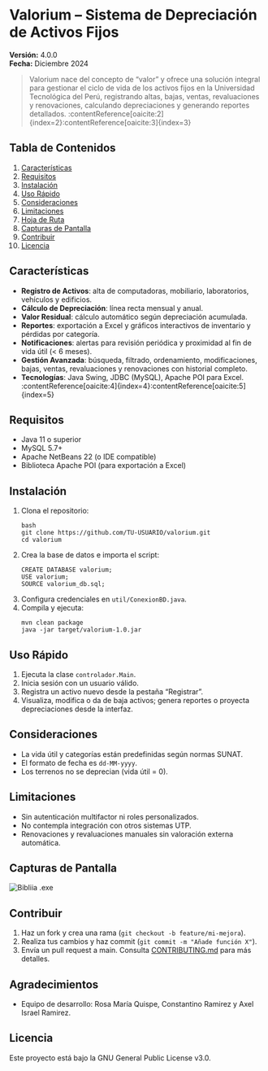 # Valorium – Sistema de Depreciación de Activos Fijos

**Versión:** 4.0.0  
**Fecha:** Diciembre 2024

> Valorium nace del concepto de “valor” y ofrece una solución integral para gestionar el ciclo de vida de los activos fijos en la Universidad Tecnológica del Perú, registrando altas, bajas, ventas, revaluaciones y renovaciones, calculando depreciaciones y generando reportes detallados. :contentReference[oaicite:2]{index=2}:contentReference[oaicite:3]{index=3}

## Tabla de Contenidos
1. [Características](#características)  
2. [Requisitos](#requisitos)  
3. [Instalación](#instalación)  
4. [Uso Rápido](#uso-rápido)  
5. [Consideraciones](#consideraciones)  
6. [Limitaciones](#limitaciones)  
7. [Hoja de Ruta](#hoja-de-ruta)  
8. [Capturas de Pantalla](#capturas-de-pantalla)  
9. [Contribuir](#contribuir)  
10. [Licencia](#licencia) 

## Características
- **Registro de Activos**: alta de computadoras, mobiliario, laboratorios, vehículos y edificios.  
- **Cálculo de Depreciación**: línea recta mensual y anual.  
- **Valor Residual**: cálculo automático según depreciación acumulada.  
- **Reportes**: exportación a Excel y gráficos interactivos de inventario y pérdidas por categoría.  
- **Notificaciones**: alertas para revisión periódica y proximidad al fin de vida útil (< 6 meses).  
- **Gestión Avanzada**: búsqueda, filtrado, ordenamiento, modificaciones, bajas, ventas, revaluaciones y renovaciones con historial completo.  
- **Tecnologías**: Java Swing, JDBC (MySQL), Apache POI para Excel. :contentReference[oaicite:4]{index=4}:contentReference[oaicite:5]{index=5}

## Requisitos
- Java 11 o superior  
- MySQL 5.7+  
- Apache NetBeans 22 (o IDE compatible)  
- Biblioteca Apache POI (para exportación a Excel)

## Instalación
1. Clona el repositorio:  
   ```
   bash
   git clone https://github.com/TU-USUARIO/valorium.git
   cd valorium
   ```
2. Crea la base de datos e importa el script:
   ```
   CREATE DATABASE valorium;
   USE valorium;
   SOURCE valorium_db.sql;
   ```
3. Configura credenciales en ```util/ConexionBD.java```.
4. Compila y ejecuta:
   ```
   mvn clean package
   java -jar target/valorium-1.0.jar
   ```

## Uso Rápido
1. Ejecuta la clase ```controlador.Main```.
2. Inicia sesión con un usuario válido.
3. Registra un activo nuevo desde la pestaña “Registrar”.
4. Visualiza, modifica o da de baja activos; genera reportes o proyecta depreciaciones desde la interfaz.

## Consideraciones
- La vida útil y categorías están predefinidas según normas SUNAT.
- El formato de fecha es ```dd-MM-yyyy```.
- Los terrenos no se deprecian (vida útil = 0). 

## Limitaciones
- Sin autenticación multifactor ni roles personalizados.
- No contempla integración con otros sistemas UTP.
- Renovaciones y revaluaciones manuales sin valoración externa automática.

## Capturas de Pantalla
![Bibliia .exe](imagenes/bibliia-exe.png)

## Contribuir
1. Haz un fork y crea una rama (```git checkout -b feature/mi-mejora```).
2. Realiza tus cambios y haz commit (```git commit -m "Añade función X"```).
3. Envía un pull request a main.
Consulta [CONTRIBUTING.md](CONTRIBUTING.md) para más detalles.

## Agradecimientos
- Equipo de desarrollo: Rosa María Quispe, Constantino Ramirez y Axel Israel Ramirez.

## Licencia
Este proyecto está bajo la GNU General Public License v3.0.
